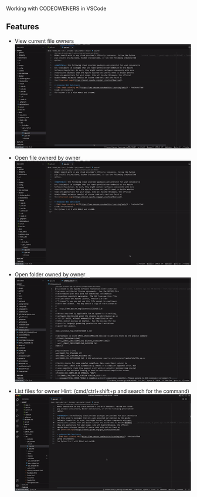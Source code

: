 Working with CODEOWENERS in VSCode
## Features

- View current file owners
![Current File](/src/assets/gifs/file_owners.gif "Current file owners")

- Open file ownerd by owner
![Open file for owner](/src/assets/gifs/open_file.gif "Open file for owner")

- Open folder owned by owner
![Open folder owned by owner](/src/assets/gifs/open_folder.gif "Open folder owned by owner")

- List files for owner
Hint: (cmd/ctrl+shift+p and search for the command)
![List files for owner](/src/assets/gifs/list_files.gif "List files for owner")
